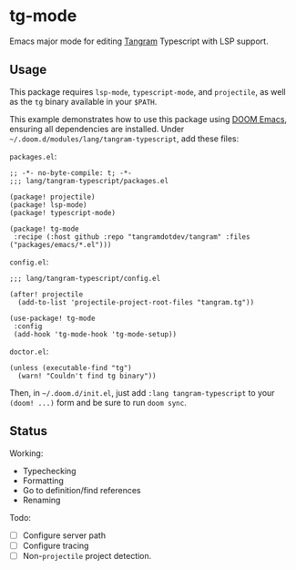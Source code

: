 # tg-mode

Emacs major mode for editing [Tangram](https://tangram.dev) Typescript with LSP support.

## Usage

This package requires `lsp-mode`, `typescript-mode`, and `projectile`, as well as the `tg` binary available in your `$PATH`.

This example demonstrates how to use this package using [DOOM Emacs](https://github.com/doomemacs/doomemacs), ensuring all dependencies are installed. Under `~/.doom.d/modules/lang/tangram-typescript`, add these files:

`packages.el`:

```elisp
;; -*- no-byte-compile: t; -*-
;;; lang/tangram-typescript/packages.el

(package! projectile)
(package! lsp-mode)
(package! typescript-mode)

(package! tg-mode
 :recipe (:host github :repo "tangramdotdev/tangram" :files ("packages/emacs/*.el")))
```

`config.el`:

```elisp
;;; lang/tangram-typescript/config.el

(after! projectile
  (add-to-list 'projectile-project-root-files "tangram.tg"))

(use-package! tg-mode
 :config
 (add-hook 'tg-mode-hook 'tg-mode-setup))
```

`doctor.el`:

```elisp
(unless (executable-find "tg")
  (warn! "Couldn't find tg binary"))
```

Then, in `~/.doom.d/init.el`, just add `:lang tangram-typescript` to your `(doom! ...)` form and be sure to run `doom sync`.

## Status

Working:

- Typechecking
- Formatting
- Go to definition/find references
- Renaming

Todo:

- [ ] Configure server path
- [ ] Configure tracing
- [ ] Non-`projectile` project detection.
